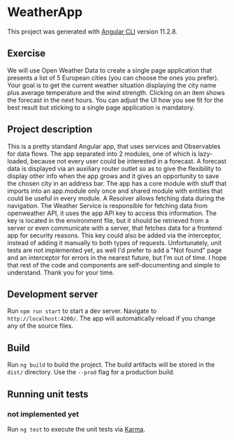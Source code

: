 # WeatherApp

This project was generated with [Angular CLI](https://github.com/angular/angular-cli) version 11.2.8.

## Exercise

We will use Open Weather Data to create a single page application that presents a list of 5 European cities (you
can choose the ones you prefer).
Your goal is to get the current weather situation displaying the city name plus average temperature and the wind
strength. Clicking on an item shows the forecast in the next hours.
You can adjust the UI how you see fit for the best result but sticking to a single page application is mandatory.

## Project description

This is a pretty standard Angular app, that uses services and Observables for data flows. The app separated into 2
modules, one of which is lazy-loaded, because not every user could be interested in a forecast. A forecast data is
displayed via an auxiliary router outlet so as to give the flexibility to display other info when the app grows and it
gives an opportunity to save the chosen city in an address bar. The app has a core module with stuff that imports into
an app.module only once and shared module with entities that could be useful in every module. A Resolver allows fetching
data during the navigation. The Weather Service is responsible for fetching data from openweather API, it uses the app
API key to access this information. The key is located in the environment file, but it should be retrieved from a server
or even communicate with a server, that fetches data for a frontend app for security reasons. This key could also be
added via the interceptor, instead of adding it manually to both types of requests. Unfortunately, unit tests are not
implemented yet, as well I'd prefer to add a "Not found" page and an interceptor for errors in the nearest future, but
I'm out of time. I hope that rest of the code and components are self-documenting and simple to understand. Thank you
for your time.

## Development server

Run `npm run start` to start a dev server. Navigate to `http://localhost:4200/`. The app will automatically reload if you change any of the source files.

## Build

Run `ng build` to build the project. The build artifacts will be stored in the `dist/` directory. Use the `--prod` flag for a production build.

## Running unit tests
### not implemented yet
Run `ng test` to execute the unit tests via [Karma](https://karma-runner.github.io).
